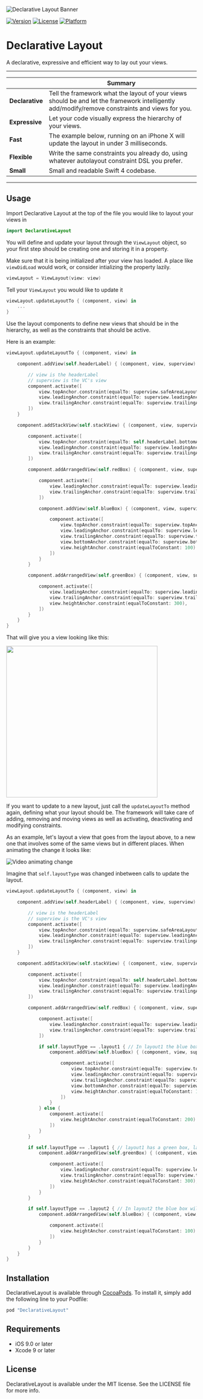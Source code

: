 
![Declarative Layout Banner](/Resources/githubBanner.png)

[![Version](https://img.shields.io/cocoapods/v/DeclarativeLayout.svg?style=flat)](http://cocoapods.org/pods/DeclarativeLayout)
[![License](https://img.shields.io/cocoapods/l/DeclarativeLayout.svg?style=flat)](http://cocoapods.org/pods/DeclarativeLayout)
[![Platform](https://img.shields.io/cocoapods/p/DeclarativeLayout.svg?style=flat)](http://cocoapods.org/pods/DeclarativeLayout)

# Declarative Layout

A declarative, expressive and efficient way to lay out your views.

---

| |Summary |
--------------------------|------------------------------------------------------------
**Declarative** | Tell the framework what the layout of your views should be and let the framework intelligently add/modify/remove constraints and views for you.
**Expressive** | Let your code visually express the hierarchy of your views.
**Fast** | The example below, running on an iPhone X will update the layout in under 3 milliseconds.
**Flexible** | Write the same constraints you already do, using whatever autolayout constraint DSL you prefer.
**Small** | Small and readable Swift 4 codebase.

---

## Usage

Import Declarative Layout at the top of the file you would like to layout your views in

```swift
import DeclarativeLayout
```

You will define and update your layout through the `ViewLayout` object, so your first step should be creating one and storing it in a property.

Make sure that it is being initialized after your view has loaded. A place like `viewDidLoad` would work, or consider intializing the property lazily.

```swift
viewLayout = ViewLayout(view: view)
```

Tell your `ViewLayout` you would like to update it

```swift
viewLayout.updateLayoutTo { (component, view) in
    ...
}
```

Use the layout components to define new views that should be in the hierarchy, as well as the constraints that should be active.

Here is an example:

```swift
viewLayout.updateLayoutTo { (component, view) in

    component.addView(self.headerLabel) { (component, view, superview) in

        // view is the headerLabel
        // superview is the VC's view
        component.activate([
            view.topAnchor.constraint(equalTo: superview.safeAreaLayoutGuide.topAnchor, constant: 10),
            view.leadingAnchor.constraint(equalTo: superview.leadingAnchor, constant: 20),
            view.trailingAnchor.constraint(equalTo: superview.trailingAnchor, constant: -20),
        ])
    }

    component.addStackView(self.stackView) { (component, view, superview) in

        component.activate([
            view.topAnchor.constraint(equalTo: self.headerLabel.bottomAnchor, constant: 20),
            view.leadingAnchor.constraint(equalTo: superview.leadingAnchor, constant: 20),
            view.trailingAnchor.constraint(equalTo: superview.trailingAnchor, constant: -20),
        ])

        component.addArrangedView(self.redBox) { (component, view, superview) in

            component.activate([
                view.leadingAnchor.constraint(equalTo: superview.leadingAnchor),
                view.trailingAnchor.constraint(equalTo: superview.trailingAnchor),
            ])

            component.addView(self.blueBox) { (component, view, superview) in

                component.activate([
                    view.topAnchor.constraint(equalTo: superview.topAnchor, constant: 20),
                    view.leadingAnchor.constraint(equalTo: superview.leadingAnchor, constant: 20),
                    view.trailingAnchor.constraint(equalTo: superview.trailingAnchor, constant: -20),
                    view.bottomAnchor.constraint(equalTo: superview.bottomAnchor, constant: -20),
                    view.heightAnchor.constraint(equalToConstant: 100)
                ])
            }
        }

        component.addArrangedView(self.greenBox) { (component, view, superview) in

            component.activate([
                view.leadingAnchor.constraint(equalTo: superview.leadingAnchor),
                view.trailingAnchor.constraint(equalTo: superview.trailingAnchor),
                view.heightAnchor.constraint(equalToConstant: 300),
            ])
        }
    }
}
```

That will give you a view looking like this:

<img src="/Resources/layout1.png" width=400 />

 If you want to update to a new layout, just call the `updateLayoutTo` method again, defining what your layout should be. The framework will take care of adding, removing and moving views as well as activating, deactivating and modifying constraints.

 As an example, let's layout a view that goes from the layout above, to a new one that involves some of the same views but in different places. When animating the change it looks like:

![Video animating change](/Resources/animateChange.gif)

Imagine that `self.layoutType` was changed inbetween calls to update the layout.

```swift
viewLayout.updateLayoutTo { (component, view) in

    component.addView(self.headerLabel) { (component, view, superview) in

        // view is the headerLabel
        // superview is the VC's view
        component.activate([
            view.topAnchor.constraint(equalTo: superview.safeAreaLayoutGuide.topAnchor, constant: 10),
            view.leadingAnchor.constraint(equalTo: superview.leadingAnchor, constant: 20),
            view.trailingAnchor.constraint(equalTo: superview.trailingAnchor, constant: -20),
        ])
    }

    component.addStackView(self.stackView) { (component, view, superview) in

        component.activate([
            view.topAnchor.constraint(equalTo: self.headerLabel.bottomAnchor, constant: 20),
            view.leadingAnchor.constraint(equalTo: superview.leadingAnchor, constant: 20),
            view.trailingAnchor.constraint(equalTo: superview.trailingAnchor, constant: -20),
        ])

        component.addArrangedView(self.redBox) { (component, view, superview) in

            component.activate([
                view.leadingAnchor.constraint(equalTo: superview.leadingAnchor),
                view.trailingAnchor.constraint(equalTo: superview.trailingAnchor),
            ])

            if self.layoutType == .layout1 { // In layout1 the blue box will be inside of the red box
                component.addView(self.blueBox) { (component, view, superview) in

                    component.activate([
                        view.topAnchor.constraint(equalTo: superview.topAnchor, constant: 20),
                        view.leadingAnchor.constraint(equalTo: superview.leadingAnchor, constant: 20),
                        view.trailingAnchor.constraint(equalTo: superview.trailingAnchor, constant: -20),
                        view.bottomAnchor.constraint(equalTo: superview.bottomAnchor, constant: -20),
                        view.heightAnchor.constraint(equalToConstant: 100)
                    ])
                }
            } else {
                component.activate([
                    view.heightAnchor.constraint(equalToConstant: 200)
                ])
            }
        }

        if self.layoutType == .layout1 { // layout1 has a green box, layout 2 does not
            component.addArrangedView(self.greenBox) { (component, view, superview) in

                component.activate([
                    view.leadingAnchor.constraint(equalTo: superview.leadingAnchor),
                    view.trailingAnchor.constraint(equalTo: superview.trailingAnchor),
                    view.heightAnchor.constraint(equalToConstant: 300),
                ])
            }
        }

        if self.layoutType == .layout2 { // In layout2 the blue box will be below the red box
            component.addArrangedView(self.blueBox) { (component, view, superview) in

                component.activate([
                    view.heightAnchor.constraint(equalToConstant: 100)
                ])
            }
        }
    }
}
```

## Installation

DeclarativeLayout is available through [CocoaPods](http://cocoapods.org). To install
it, simply add the following line to your Podfile:

```ruby
pod "DeclarativeLayout"
```

## Requirements

* iOS 9.0 or later
* Xcode 9 or later

## License

DeclarativeLayout is available under the MIT license. See the LICENSE file for more info.

